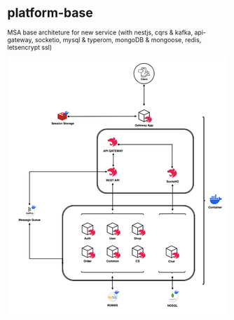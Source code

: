 # platform-base
MSA base architeture for new service (with nestjs, cqrs &amp; kafka, api-gateway, socketio, mysql &amp; typerom, mongoDB &amp; mongoose, redis, letsencrypt ssl)

![image](MSA-CORE.png)

